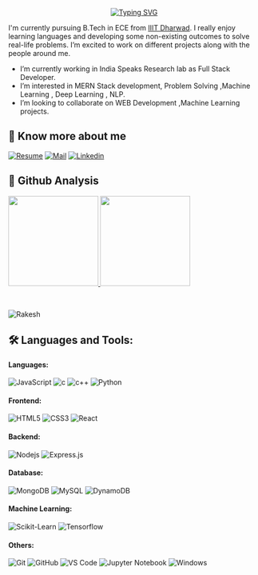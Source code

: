 
<!-- hello -->

<p align="center">
<a href="https://git.io/typing-svg"><img src="https://readme-typing-svg.demolab.com?font=Fira+Code&weight=900&size=25&pause=1000&center=true&vCenter=true&width=550&lines=This+%2C+Side+Rakesh+Roushan+;  MERN+Stack+Developer" alt="Typing SVG" /></a>
  
</p>
I'm currently pursuing B.Tech in ECE from <a href="https://iiitdwd.ac.in/">IIIT Dharwad</a>. 
I really enjoy learning languages and developing some non-existing outcomes to solve real-life problems. I’m excited to work on
different projects along with the people around me.

- I’m currently working in India Speaks Research lab as Full Stack Developer.
- I’m interested in MERN Stack development, Problem Solving ,Machine Learning , Deep Learning , NLP.
- I’m looking to collaborate on WEB Development ,Machine Learning projects.


<!-- [![An image of @nikku's Holopin badges, which is a link to view their full Holopin profile](https://holopin.me/nikku)](https://holopin.io/@nikku) -->

<!-- ## 🔗 Github Trophies
<p align="center">
<img src="https://github-profile-trophy.vercel.app/?username=Kali-Decoder&theme=darkhub">
</p> -->
 
## 🔗 Know more about me 

[![Resume](https://img.shields.io/badge/-Resume-black?style=for-the-badge&logo=google-drive&logoColor=white)]([https://drive.google.com/file/d/1oXC8MvhDmt0Vpo7L62wOrUtv5ZW8Twy4/view?usp=sharing])
[![Mail](https://img.shields.io/badge/-Say%20Hi!-black?style=for-the-badge&logo=gmail)](mailto:rakeshroushan2341@gmail.com)
[![Linkedin](https://img.shields.io/badge/-Rakesh%20Roushan-black?style=for-the-badge&logo=Linkedin)]([https://www.linkedin.com/in/connect-roushan/])


## 🔗 Github Analysis 
<p>
<a href="https://github.com/Kali-Decoder">
  <img height="180em" src="https://github-readme-stats-eight-theta.vercel.app/api?username=Roshan23R&show_icons=true&theme=blue-green&include_all_commits=true&count_private=true"/>
  <img height="180em" src="https://github-readme-stats-eight-theta.vercel.app/api/top-langs/?username=Roshan23R&layout=compact&langs_count=8&theme=blue-green"/>
</a>
</p>
<br/>
<p><img align="center" src="https://github-readme-streak-stats.herokuapp.com/?user=Roshan23R&" alt="Rakesh" /></p>

## 🛠 Languages and Tools:

#### Languages:
![JavaScript](https://img.shields.io/badge/javascript%20-%23323330.svg?&style=for-the-badge&logo=javascript&logoColor=%23F7DF1E)
![c](https://img.shields.io/badge/c%20-%2314354C.svg?&style=for-the-badge&logo=c&logoColor=white)
![c++](https://img.shields.io/badge/c++-%23ED8B00.svg?&style=for-the-badge&logo=c++&logoColor=white)
![Python](https://img.shields.io/badge/Python%20-%231572B6.svg?&style=for-the-badge&logo=python&logoColor=white)

#### Frontend:
![HTML5](https://img.shields.io/badge/html5%20-%23E34F26.svg?&style=for-the-badge&logo=html5&logoColor=white)
![CSS3](https://img.shields.io/badge/css3%20-%231572B6.svg?&style=for-the-badge&logo=css3&logoColor=white)
![React](https://img.shields.io/badge/react%20-%2320232a.svg?&style=for-the-badge&logo=react&logoColor=%2361DAFB)
<!-- ![Bootstrap](https://img.shields.io/badge/bootstrap%20-%23563D7C.svg?&style=for-the-badge&logo=bootstrap&logoColor=white) -->
<!-- ![Material UI](https://img.shields.io/badge/material%20ui%20-%230081CB.svg?&style=for-the-badge&logo=material-ui&logoColor=white) -->

#### Backend:
![Nodejs](https://img.shields.io/badge/node.js%20-%2343853D.svg?&style=for-the-badge&logo=node.js&logoColor=white)
![Express.js](https://img.shields.io/badge/express.js%20-%23404d59.svg?&style=for-the-badge&logo=express)


#### Database:
![MongoDB](https://img.shields.io/badge/MongoDB-%234ea94b.svg?&style=for-the-badge&logo=mongodb&logoColor=white)
![MySQL](https://img.shields.io/badge/mysql-%2300f.svg?&style=for-the-badge&logo=mysql&logoColor=white)
![DynamoDB](https://img.shields.io/badge/dynamodb-%2300f.svg?&style=for-the-badge&logo=dynamoDB&logoColor=white)
<!-- ![Oracle Database](https://img.shields.io/badge/oracle%20-%23F00000.svg?&style=for-the-badge&logo=oracle&logoColor=white) -->

#### Machine Learning:

![Scikit-Learn](https://img.shields.io/badge/scikit-learn%20-%23430098.svg?&style=for-the-badge&logo=scikit-learn&logoColor=white)
![Tensorflow](https://img.shields.io/badge/tensorflow%20-%23039BE5.svg?&style=for-the-badge&logo=tensorflow)


#### Others:
![Git](https://img.shields.io/badge/git%20-%23F05033.svg?&style=for-the-badge&logo=git&logoColor=white)
![GitHub](https://img.shields.io/badge/github%20-%23121011.svg?&style=for-the-badge&logo=github&logoColor=white)
![VS Code](https://img.shields.io/badge/VS%20Code%20-%230070D1.svg?&style=for-the-badge&logo=visual-studio-code&logoColor=white)
![Jupyter Notebook](https://img.shields.io/badge/jupyter%20notebook-0078D6?style=for-the-badge&logo=jupyter-notebook&logoColor=white)
![Windows](https://img.shields.io/badge/Windows-0078D6?style=for-the-badge&logo=windows&logoColor=white)
<!-- ![Figma](https://img.shields.io/badge/figma%20-%23F24E1E.svg?&style=for-the-badge&logo=figma&logoColor=white)
![Ethereum](https://img.shields.io/badge/Ethereum-0078D6?style=for-the-badge&logo=Ethereum&logoColor=white)
 -->


<br/>
